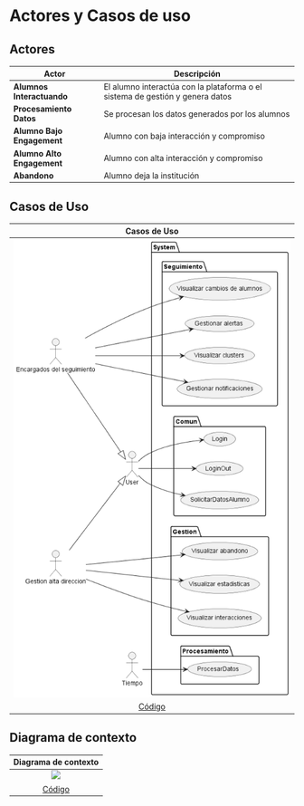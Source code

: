# Actores y Casos de uso

## Actores

<div align="center">

|Actor|Descripción
|-|-
|**Alumnos Interactuando**|El alumno interactúa con la plataforma o el sistema de gestión y genera datos
|**Procesamiento Datos**|Se procesan los datos generados por los alumnos
|**Alumno Bajo Engagement**|Alumno con baja interacción y compromiso
|**Alumno Alto Engagement**|Alumno con alta interacción y compromiso
|**Abandono**|Alumno deja la institución

</div>

## Casos de Uso

<div align="center">

|Casos de Uso 
|:-:
|![](images/CasosDeUso.png)
|[Código](casosDeUso.puml)

</div>

## Diagrama de contexto

<div align="center">

|Diagrama de contexto
|:-:
|![](images/diagramaContexto.png)
|[Código](diagramaContexto.puml)

</div>